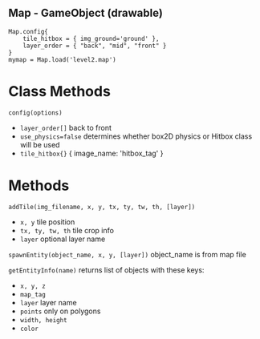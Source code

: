 ## Map - GameObject (drawable)

```
Map.config{
    tile_hitbox = { img_ground='ground' },
    layer_order = { "back", "mid", "front" }
}
mymap = Map.load('level2.map')
```

# Class Methods

`config(options)`
* `layer_order[]` back to front
* `use_physics=false` determines whether box2D physics or Hitbox class will be used
* `tile_hitbox{}` { image_name: 'hitbox_tag' }

# Methods

`addTile(img_filename, x, y, tx, ty, tw, th, [layer])`
* `x, y` tile position
* `tx, ty, tw, th` tile crop info
* `layer` optional layer name

`spawnEntity(object_name, x, y, [layer])` object_name is from map file

`getEntityInfo(name)` returns list of objects with these keys:
* `x, y, z`
* `map_tag`
* `layer` layer name
* `points` only on polygons
* `width, height`
* `color`
